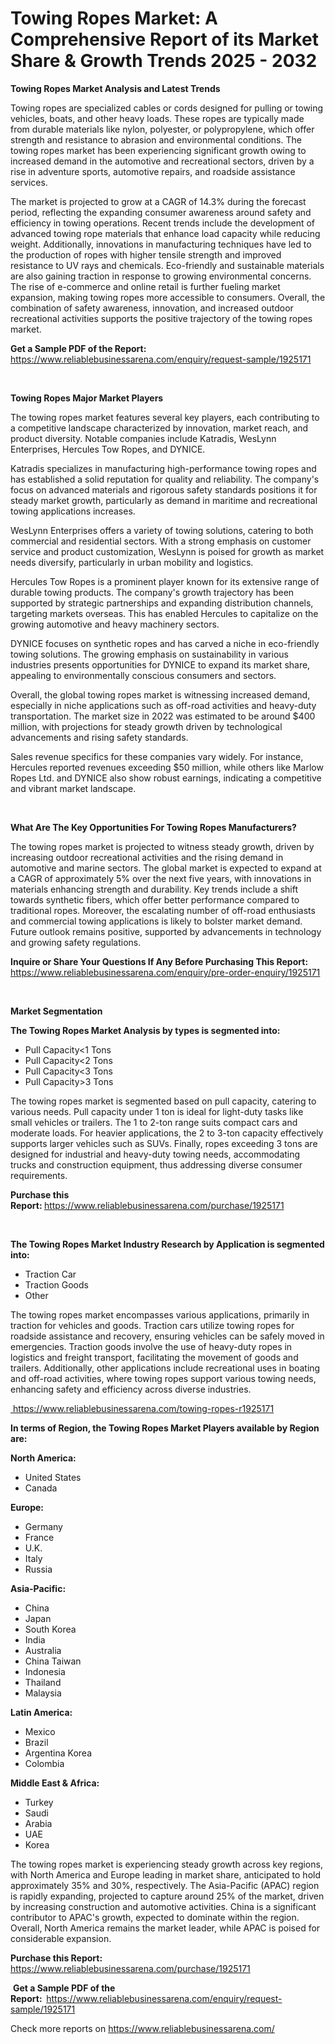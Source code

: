 <p><h1>Towing Ropes Market: A Comprehensive Report of its Market Share & Growth Trends 2025 - 2032</h1></p><p><strong>Towing Ropes Market Analysis and Latest Trends</strong></p>
<p><p>Towing ropes are specialized cables or cords designed for pulling or towing vehicles, boats, and other heavy loads. These ropes are typically made from durable materials like nylon, polyester, or polypropylene, which offer strength and resistance to abrasion and environmental conditions. The towing ropes market has been experiencing significant growth owing to increased demand in the automotive and recreational sectors, driven by a rise in adventure sports, automotive repairs, and roadside assistance services.</p><p>The market is projected to grow at a CAGR of 14.3% during the forecast period, reflecting the expanding consumer awareness around safety and efficiency in towing operations. Recent trends include the development of advanced towing rope materials that enhance load capacity while reducing weight. Additionally, innovations in manufacturing techniques have led to the production of ropes with higher tensile strength and improved resistance to UV rays and chemicals. Eco-friendly and sustainable materials are also gaining traction in response to growing environmental concerns. The rise of e-commerce and online retail is further fueling market expansion, making towing ropes more accessible to consumers. Overall, the combination of safety awareness, innovation, and increased outdoor recreational activities supports the positive trajectory of the towing ropes market.</p></p>
<p><strong>Get a Sample PDF of the Report:&nbsp;</strong> <a href="https://www.reliablebusinessarena.com/enquiry/request-sample/1925171?utm_campaign=1143&utm_medium=2&utm_source=Github&utm_content=ia&utm_term=14012025&utm_id=towing-ropes">https://www.reliablebusinessarena.com/enquiry/request-sample/1925171</a></p>
<p>&nbsp;</p>
<p><strong>Towing Ropes Major Market Players</strong></p>
<p><p>The towing ropes market features several key players, each contributing to a competitive landscape characterized by innovation, market reach, and product diversity. Notable companies include Katradis, WesLynn Enterprises, Hercules Tow Ropes, and DYNICE.</p><p>Katradis specializes in manufacturing high-performance towing ropes and has established a solid reputation for quality and reliability. The company's focus on advanced materials and rigorous safety standards positions it for steady market growth, particularly as demand in maritime and recreational towing applications increases.</p><p>WesLynn Enterprises offers a variety of towing solutions, catering to both commercial and residential sectors. With a strong emphasis on customer service and product customization, WesLynn is poised for growth as market needs diversify, particularly in urban mobility and logistics.</p><p>Hercules Tow Ropes is a prominent player known for its extensive range of durable towing products. The company's growth trajectory has been supported by strategic partnerships and expanding distribution channels, targeting markets overseas. This has enabled Hercules to capitalize on the growing automotive and heavy machinery sectors.</p><p>DYNICE focuses on synthetic ropes and has carved a niche in eco-friendly towing solutions. The growing emphasis on sustainability in various industries presents opportunities for DYNICE to expand its market share, appealing to environmentally conscious consumers and sectors.</p><p>Overall, the global towing ropes market is witnessing increased demand, especially in niche applications such as off-road activities and heavy-duty transportation. The market size in 2022 was estimated to be around $400 million, with projections for steady growth driven by technological advancements and rising safety standards.</p><p>Sales revenue specifics for these companies vary widely. For instance, Hercules reported revenues exceeding $50 million, while others like Marlow Ropes Ltd. and DYNICE also show robust earnings, indicating a competitive and vibrant market landscape.</p></p>
<p>&nbsp;</p>
<p><strong>What Are The Key Opportunities For Towing Ropes Manufacturers?</strong></p>
<p><p>The towing ropes market is projected to witness steady growth, driven by increasing outdoor recreational activities and the rising demand in automotive and marine sectors. The global market is expected to expand at a CAGR of approximately 5% over the next five years, with innovations in materials enhancing strength and durability. Key trends include a shift towards synthetic fibers, which offer better performance compared to traditional ropes. Moreover, the escalating number of off-road enthusiasts and commercial towing applications is likely to bolster market demand. Future outlook remains positive, supported by advancements in technology and growing safety regulations.</p></p>
<p><strong>Inquire or Share Your Questions If Any Before Purchasing This Report:</strong> <a href="https://www.reliablebusinessarena.com/enquiry/pre-order-enquiry/1925171?utm_campaign=1143&utm_medium=2&utm_source=Github&utm_content=ia&utm_term=14012025&utm_id=towing-ropes">https://www.reliablebusinessarena.com/enquiry/pre-order-enquiry/1925171</a></p>
<p>&nbsp;</p>
<p><strong>Market Segmentation</strong></p>
<p><strong>The Towing Ropes Market Analysis by types is segmented into:</strong></p>
<p><ul><li>Pull Capacity<1 Tons</li><li>Pull Capacity<2 Tons</li><li>Pull Capacity<3 Tons</li><li>Pull Capacity>3 Tons</li></ul></p>
<p><p>The towing ropes market is segmented based on pull capacity, catering to various needs. Pull capacity under 1 ton is ideal for light-duty tasks like small vehicles or trailers. The 1 to 2-ton range suits compact cars and moderate loads. For heavier applications, the 2 to 3-ton capacity effectively supports larger vehicles such as SUVs. Finally, ropes exceeding 3 tons are designed for industrial and heavy-duty towing needs, accommodating trucks and construction equipment, thus addressing diverse consumer requirements.</p></p>
<p><strong>Purchase this Report:&nbsp;</strong><a href="https://www.reliablebusinessarena.com/purchase/1925171?utm_campaign=1143&utm_medium=2&utm_source=Github&utm_content=ia&utm_term=14012025&utm_id=towing-ropes">https://www.reliablebusinessarena.com/purchase/1925171</a></p>
<p>&nbsp;</p>
<p><strong>The Towing Ropes Market Industry Research by Application is segmented into:</strong></p>
<p><ul><li>Traction Car</li><li>Traction Goods</li><li>Other</li></ul></p>
<p><p>The towing ropes market encompasses various applications, primarily in traction for vehicles and goods. Traction cars utilize towing ropes for roadside assistance and recovery, ensuring vehicles can be safely moved in emergencies. Traction goods involve the use of heavy-duty ropes in logistics and freight transport, facilitating the movement of goods and trailers. Additionally, other applications include recreational uses in boating and off-road activities, where towing ropes support various towing needs, enhancing safety and efficiency across diverse industries.</p></p>
<p><a href="https://www.reliablebusinessarena.com/towing-ropes-r1925171?utm_campaign=1143&utm_medium=2&utm_source=Github&utm_content=ia&utm_term=14012025&utm_id=towing-ropes">&nbsp;https://www.reliablebusinessarena.com/towing-ropes-r1925171</a></p>
<p><strong>In terms of Region, the Towing Ropes Market Players available by Region are:</strong></p>
<p>
    <p> <strong> North America: </strong>
        <ul>
            <li>United States</li>
            <li>Canada</li>
        </ul>
        </p> 
    <p> <strong> Europe: </strong>
        <ul>
            <li>Germany</li>
            <li>France</li>
            <li>U.K.</li>
            <li>Italy</li>
            <li>Russia</li>
        </ul>
        </p> 
    <p> <strong> Asia-Pacific: </strong>
        <ul>
            <li>China</li>
            <li>Japan</li>
            <li>South Korea</li>
            <li>India</li>
            <li>Australia</li>
            <li>China Taiwan</li>
            <li>Indonesia</li>
            <li>Thailand</li>
            <li>Malaysia</li>
        </ul>
        </p> 
    <p> <strong> Latin America: </strong>
        <ul>
            <li>Mexico</li>
            <li>Brazil</li>
            <li>Argentina Korea</li>
            <li>Colombia</li>
        </ul>
        </p> 
    <p> <strong> Middle East & Africa: </strong>
        <ul>
            <li>Turkey</li>
            <li>Saudi</li>
            <li>Arabia</li>
            <li>UAE</li>
            <li>Korea</li>
        </ul>
    </p>
    </p>
<p><p>The towing ropes market is experiencing steady growth across key regions, with North America and Europe leading in market share, anticipated to hold approximately 35% and 30%, respectively. The Asia-Pacific (APAC) region is rapidly expanding, projected to capture around 25% of the market, driven by increasing construction and automotive activities. China is a significant contributor to APAC's growth, expected to dominate within the region. Overall, North America remains the market leader, while APAC is poised for considerable expansion.</p></p>
<p><strong>Purchase this Report: </strong><a href="https://www.reliablebusinessarena.com/purchase/1925171?utm_campaign=1143&utm_medium=2&utm_source=Github&utm_content=ia&utm_term=14012025&utm_id=towing-ropes">https://www.reliablebusinessarena.com/purchase/1925171</a></p>
<p>&nbsp;<strong>Get a Sample PDF of the Report:&nbsp;&nbsp;</strong><a href="https://www.reliablebusinessarena.com/enquiry/request-sample/1925171?utm_campaign=1143&utm_medium=2&utm_source=Github&utm_content=ia&utm_term=14012025&utm_id=towing-ropes">https://www.reliablebusinessarena.com/enquiry/request-sample/1925171</a></p>
<p><strong></strong></p>
<p>Check more reports on <a href="https://www.reliablebusinessarena.com/?utm_campaign=1143&utm_medium=2&utm_source=Github&utm_content=ia&utm_term=14012025&utm_id=towing-ropes">https://www.reliablebusinessarena.com/</a></p>